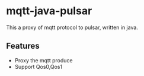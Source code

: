 # mqtt-java-pulsar
This a proxy of mqtt protocol to pulsar, written in java.
## Features
- Proxy the mqtt produce
- Support Qos0,Qos1
